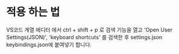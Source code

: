 # 적용 하는 법

VS코드 계열 에디터 에서 ctrl + shift + p 로 검색 기능을 열고 'Open User Settings(JSON)', 'keyboard shortcuts' 를 검색한 후 settings.json keybindings.json에 붙여넣기 합니다.
